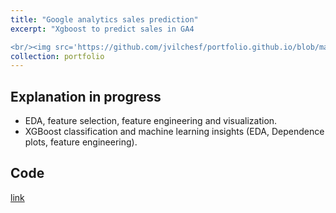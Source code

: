 ```yaml
---
title: "Google analytics sales prediction"
excerpt: "Xgboost to predict sales in GA4

<br/><img src='https://github.com/jvilchesf/portfolio.github.io/blob/main/images/portfolio_ai_3_xgboost.png?raw=true'>"
collection: portfolio
---
```



## Explanation in progress

- EDA, feature selection, feature engineering and visualization.
- XGBoost classification and machine learning insights (EDA, Dependence plots, feature engineering).

## Code 
[link](https://www.kaggle.com/code/josmiguelvilches/ga4-sales-prediction)
